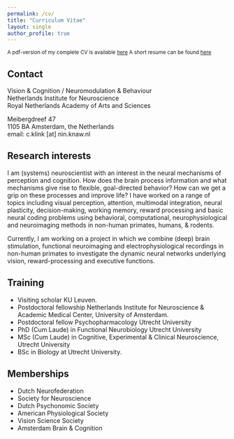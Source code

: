 ```yaml
---
permalink: /cv/
title: "Curriculum Vitae"
layout: single
author_profile: true
---
```


<small>
 A pdf-version of my complete CV is available <a href="/cv/Klink_CV.pdf">here</a>         
 A short resume can be found <a href="/cv/Klink_Resume.pdf">here</a>
</small>

## Contact
Vision & Cognition / Neuromodulation & Behaviour     
Netherlands Institute for Neuroscience       
Royal Netherlands Academy of Arts and Sciences

Meibergdreef 47      
1105 BA Amsterdam, the Netherlands       
email: c.klink [at] nin.knaw.nl       


## Research interests
I am (systems) neuroscientist with an interest in the neural mechanisms of perception and cognition. 
How does the brain process information and what mechanisms give rise to flexible, goal-directed behavior? 
How can we get a grip on these processes and improve life? I have worked on a range of topics including visual perception, 
attention, multimodal integration, neural plasticity, decision-making, working memory, reward processing and basic neural 
coding problems using behavioral, computational, neurophysiological and neuroimaging methods in non-human primates, humans, & rodents. 

Currently, I am working on a project in which we combine (deep) brain stimulation, functional neuroimaging and electrophysiological 
recordings in non-human primates to investigate the dynamic neural networks underlying vision, reward-processing and executive functions. 

## Training
<ul>
 <li>Visiting scholar KU Leuven.</li>
 <li>Postdoctoral fellowship Netherlands Institute for Neuroscience & Academic Medical Center, University of Amsterdam.</li>
 <li>Postdoctoral fellow Psychopharmacology Utrecht University</li>
 <li>PhD (Cum Laude) in Functional Neurobiology Utrecht University</li>
 <li>MSc (Cum Laude) in Cognitive, Experimental & Clinical Neuroscience, Utrecht University</li>
 <li>BSc in Biology at Utrecht University.</li>
</ul>

## Memberships
<ul>
 <li>Dutch Neurofederation</li>
 <li>Society for Neuroscience</li>
 <li>Dutch Psychonomic Society</li>
 <li>American Physiological Society</li>
 <li>Vision Science Society</li>
 <li>Amsterdam Brain & Cognition</li>
</ul>
 
